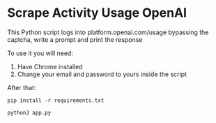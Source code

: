 # Scrape Activity Usage OpenAI

This Python script logs into platform.openai.com/usage bypassing the captcha, write a prompt and print the response

To use it you will need:

1. Have Chrome installed
2. Change your email and password to yours inside the script

After that:

`pip install -r requirements.txt`

`python3 app.py`
